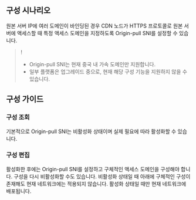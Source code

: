 
## 구성 시나리오

원본 서버 IP에 여러 도메인이 바인딩된 경우 CDN 노드가 HTTPS 프로토콜로 원본 서버에 액세스할 때 특정 액세스 도메인을 지정하도록 Origin-pull SNI를 설정할 수 있습니다.

>!
>- Origin-pull SNI는 현재 중국 내 가속 도메인만 지원합니다.
>- 일부 플랫폼은 업그레이드 중으로, 현재 해당 구성 기능을 지원하지 않을 수 있습니다.

## 구성 가이드

### 구성 조회

기본적으로 Origin-pull SNI는 비활성화 상태이며 실제 필요에 따라 활성화할 수 있습니다.
![]()



### 구성 편집

활성화한 후에는 Origin-pull SNI를 설정하고 구체적인 액세스 도메인을 구성해야 합니다. 구성을 다시 비활성화할 수도 있습니다. 비활성화 상태일 때 아래에 구체적인 구성이 존재해도 현재 네트워크에는 적용되지 않습니다. 활성화 상태일 때만 현재 네트워크에 배포됩니다.
![]()





